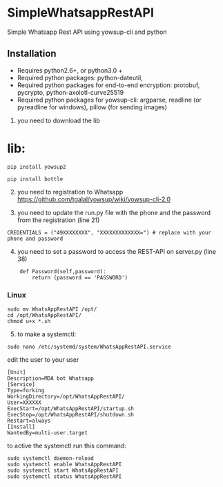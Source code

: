 # SimpleWhatsappRestAPI
Simple Whatsapp Rest API using yowsup-cli and python


## Installation

 - Requires python2.6+, or python3.0 +
 - Required python packages: python-dateutil,
 - Required python packages for end-to-end encryption: protobuf, pycrypto, python-axolotl-curve25519
 - Required python packages for yowsup-cli: argparse, readline (or pyreadline for windows), pillow (for sending images)

1. you need to download the lib 

# lib:
```
pip install yowsup2
```
```
pip install bottle
```
2. you need to registration to Whatsapp
https://github.com/tgalal/yowsup/wiki/yowsup-cli-2.0

3. you need to update the run.py file with the phone and the password from the registration (line 21)
```
CREDENTIALS = ("49XXXXXXXX", "XXXXXXXXXXXXX=") # replace with your phone and password
```
4. you need to set a password to access the REST-API on server.py (line 38)
```
    def Password(self,password):
        return (password == 'PASSWORD')
```

### Linux
```
sudo mv WhatsAppRestAPI /opt/
cd /opt/WhatsAppRestAPI/
chmod u+x *.sh
```

5. to make a systemctl:
```
sudo nano /etc/systemd/system/WhatsAppRestAPI.service
```
edit the user to your user
```
[Unit]
Description=MDA bot Whatsapp
[Service]
Type=forking
WorkingDirectory=/opt/WhatsAppRestAPI/
User=XXXXXX
ExecStart=/opt/WhatsAppRestAPI/startup.sh
ExecStop=/opt/WhatsAppRestAPI/shutdown.sh
Restart=always
[Install]
WantedBy=multi-user.target
```

to active the systemctl run this command:

```
sudo systemctl daemon-reload
sudo systemctl enable WhatsAppRestAPI
sudo systemctl start WhatsAppRestAPI
sudo systemctl status WhatsAppRestAPI
```
